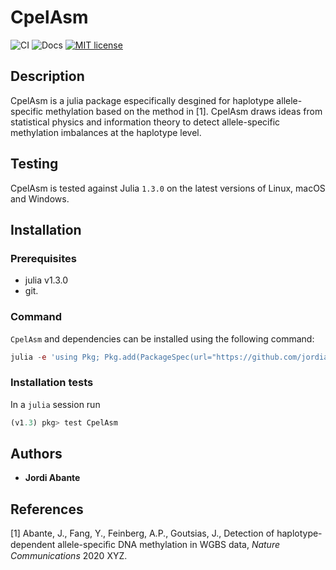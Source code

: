 # CpelAsm

![CI](https://github.com/jordiabante/CpelAsm.jl/workflows/CI/badge.svg)
![Docs](https://github.com/jordiabante/CpelAsm.jl/workflows/Docs/badge.svg)
[![MIT license](https://img.shields.io/badge/license-MIT-green.svg)](https://github.com/jordiabante/CpelAsm.jl/blob/master/LICENSE.md)

## Description

CpelAsm is a julia package especifically desgined for haplotype allele-specific 
methylation based on the method in [1]. CpelAsm draws ideas from statistical 
physics and information theory to detect allele-specific methylation imbalances 
at the haplotype level.

## Testing

CpelAsm is tested against Julia `1.3.0` on the latest versions of Linux, macOS and Windows.

## Installation

### Prerequisites

* julia v1.3.0
* git.

### Command

`CpelAsm` and dependencies can be installed using the following command:
```julia
julia -e 'using Pkg; Pkg.add(PackageSpec(url="https://github.com/jordiabante/CpelAsm.jl.git"))'
```

### Installation tests

In a `julia` session run
```julia
(v1.3) pkg> test CpelAsm
```

## Authors

* **Jordi Abante**

## References
[1] Abante, J., Fang, Y., Feinberg, A.P., Goutsias, J., Detection of haplotype-dependent 
allele-speciﬁc DNA methylation in WGBS data, *Nature Communications* 2020 XYZ.